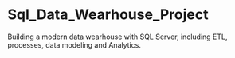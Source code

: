 # Sql_Data_Wearhouse_Project
Building a modern data wearhouse with SQL Server, including ETL, processes, data modeling and Analytics.
